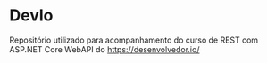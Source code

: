 # DevIo 
Repositório utilizado para acompanhamento do curso de REST com ASP.NET Core WebAPI do https://desenvolvedor.io/
